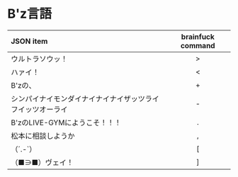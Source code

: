 # B'z言語

| JSON item | brainfuck command |
|:---------|:-----------------:|
| ウルトラソウッ！ | > |
| ハァイ！ | < |
| B'zの、 | + |
| シンパイナイモンダイナイナイナイザッツライフイッツオーライ | - |
| B'zのLIVE-GYMにようこそ！！！ | . |
| 松本に相談しようか | , |
| （´.-`） | [ |
| （■∋■）ヴェイ！ | ] |
